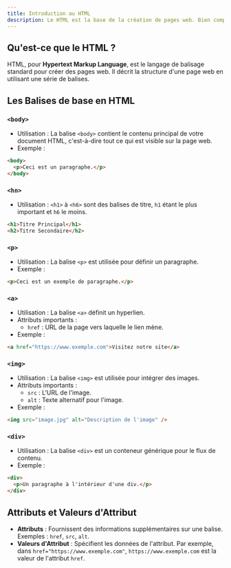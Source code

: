 ```yaml
---
title: Introduction au HTML
description: Le HTML est la base de la création de pages web. Bien comprendre ses balises et attributs est essentiel pour structurer efficacement une page.
---
```


## Qu'est-ce que le HTML ?

HTML, pour **Hypertext Markup Language**, est le langage de balisage standard pour créer des pages web. Il décrit la structure d'une page web en utilisant une série de balises.

## Les Balises de base en HTML

### `<body>`

- Utilisation : La balise `<body>` contient le contenu principal de votre document HTML, c'est-à-dire tout ce qui est visible sur la page web.
- Exemple :

```html [exemple.html]
<body>
  <p>Ceci est un paragraphe.</p>
</body>
```

### `<hn>`

- Utilisation : `<h1>` à `<h6>` sont des balises de titre, `h1` étant le plus important et `h6` le moins.

```html [exemple.html]
<h1>Titre Principal</h1>
<h2>Titre Secondaire</h2>
```

### `<p>`

- Utilisation : La balise `<p>` est utilisée pour définir un paragraphe.
- Exemple :

```html [exemple.html]
<p>Ceci est un exemple de paragraphe.</p>
```

### `<a>`

- Utilisation : La balise `<a>` définit un hyperlien.
- Attributs importants :
  - `href` : URL de la page vers laquelle le lien mène.
- Exemple :

```html [exemple.html]
<a href="https://www.exemple.com">Visitez notre site</a>
```

### `<img>`

- Utilisation : La balise `<img>` est utilisée pour intégrer des images.
- Attributs importants :
  - `src` : L'URL de l'image.
  - `alt` : Texte alternatif pour l'image.
- Exemple :

```html [exemple.html]
<img src="image.jpg" alt="Description de l'image" />
```

### `<div>`

- Utilisation : La balise `<div>` est un conteneur générique pour le flux de contenu.
- Exemple :

```html [exemple.html]
<div>
  <p>Un paragraphe à l'intérieur d'une div.</p>
</div>
```

## Attributs et Valeurs d'Attribut

- **Attributs** : Fournissent des informations supplémentaires sur une balise. Exemples : `href`, `src`, `alt`.
- **Valeurs d'Attribut** : Spécifient les données de l'attribut. Par exemple, dans `href="https://www.exemple.com"`, `https://www.exemple.com` est la valeur de l'attribut `href`.
